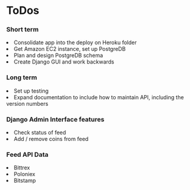 <H1> ToDos </H1>

<H3> Short term </H3>

<li> Consolidate app into the deploy on Heroku folder </li>
<li> Get Amazon EC2 instance, set up PostgreDB </li>
<li> Plan and design PostgreDB schema </li>
<li> Create Django GUI and work backwards </li>


<H3> Long term </H3> 
<li> Set up testing </li>
<li> Expand documentation to include how to maintain API, including the version numbers </li>


<H3> Django Admin Interface features </H3>
<li> Check status of feed </li>
<li> Add / remove coins from feed </li>


<H3> Feed API Data </H3>

<li> Bittrex </li>
<li> Poloniex </li>
<li> Bitstamp </li>



